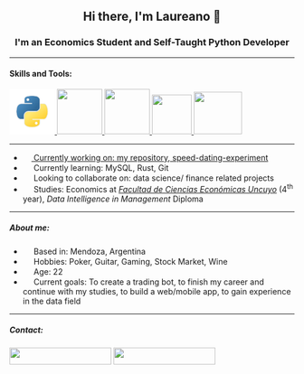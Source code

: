<div align="center">
  <h2>Hi there, I'm Laureano 👋</h2>

### I'm an Economics Student and Self-Taught Python Developer 
</div>

--------------------------------------------------------------------------------------------------------------------------------
#### Skills and Tools:

<a href="https://www.python.org/" target="_blank" rel="noreferrer">  <img src= "https://raw.githubusercontent.com/github/explore/80688e429a7d4ef2fca1e82350fe8e3517d3494d/topics/python/python.png" 
  width = 80
  height = 80/>
<a href="https://pandas.pydata.org/" target="_blank" rel="noreferrer">  <img src= "https://upload.wikimedia.org/wikipedia/commons/thumb/2/22/Pandas_mark.svg/90px-Pandas_mark.svg.png" 
  width = 80
  height = 80/>
<a href="https://numpy.org/" target="_blank" rel="noreferrer">  <img src= "https://numpy.org/images/logo.svg" 
  width = 80
  height = 80/>
<a href="https://matplotlib.org/" target="_blank" rel="noreferrer">  <img src= "https://matplotlib.org/stable/_images/sphx_glr_logos2_001.png" 
  width = 70
  height = 70/>
<a href="https://seaborn.pydata.org/" target="_blank" rel="noreferrer">  <img src= "https://seaborn.pydata.org/_images/logo-mark-lightbg.svg" 
  width = 85
  height = 75/>


--------------------------------------------------------------------------------------------------------------------------------
- <img src= "https://cdn-icons-png.flaticon.com/512/1162/1162914.png" width = 15 height = 15> Currently working on: my repository, [speed-dating-experiment](https://github.com/laureanolorenzo/speed-dating-experiment)
- <img src= "https://cdn-icons-png.flaticon.com/512/892/892926.png" width = 15 height = 15> Currently learning: MySQL, Rust, Git 
- <img src= "https://cdn-icons-png.flaticon.com/512/5371/5371017.png" width = 15 height = 15> Looking to collaborate on: data science/ finance related projects
- <img src= "https://cdn-icons-png.flaticon.com/512/2232/2232688.png" width = 15 height = 15>  Studies: Economics at [*Facultad de Ciencias Económicas Uncuyo*](https://fce.uncuyo.edu.ar/) (4<sup>th</sup> year), *Data Intelligence in Management* Diploma
--------------------------------------------------------------------------------------------------------------------------------
##### About me:
- <img src = "https://cdn-icons-png.flaticon.com/512/4830/4830735.png" height = 15 width = 15> Based in: Mendoza, Argentina
- <img src= "https://cdn-icons-png.flaticon.com/512/528/528111.png" width = 15 height = 15> Hobbies: Poker, Guitar, Gaming, Stock Market, Wine
- <img src = "https://cdn-icons-png.flaticon.com/512/4440/4440953.png" width = 15 height = 15> Age: 22
- <img src = "https://cdn-icons-png.flaticon.com/512/3214/3214721.png" width = 15 height = 15> Current goals: To create a trading bot, to finish my career and continue with my studies, to build a web/mobile app, to gain experience in the data field
--------------------------------------------------------------------------------------------------------------------------------
##### Contact:
<a href="mailto:laureanolorenzo@gmail.com"></a>
<img src= 
  "https://img.shields.io/badge/-laureanolorenzo@gmail.com-red?logo=gmail&logoColor=white&size&style=flat-square" 
  height = 30
  width = 180 /></a>
 <a href="tel:542612122772">
<img src= 
  "https://img.shields.io/badge/-+542612122772-brightgreen?logo=whatsapp&logoColor=white&size&style=flat-square" 
  height = 30
  width = 180 /></a>

